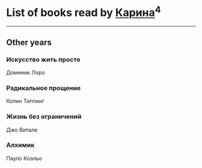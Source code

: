 # List of books read by [Карина](https://plus.google.com/u/0/113094351246440936608/)<sup>4</sup>
---

## Other years

### Искусство жить просто
Доминик Лоро


### Радикальное прощение
Колин Типпинг


### Жизнь без ограничений
Джо Витале


### Алхимик
Пауло Коэльо




